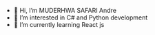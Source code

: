 - 👋 Hi, I’m MUDERHWA SAFARI Andre
- 👀 I’m interested in C# and Python development 
- 🌱 I’m currently learning React js


